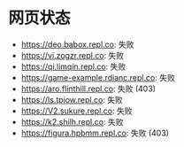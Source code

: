 # 网页状态
- https://deo.babox.repl.co: 失败
- https://vi.zogzr.repl.co: 失败
- https://qi.limqin.repl.co: 失败
- https://game-example.rdianc.repl.co: 失败
- https://aro.flinthill.repl.co: 失败 (403)
- https://ls.tpjow.repl.co: 失败
- https://V2.sukure.repl.co: 失败
- https://k2.shilh.repl.co: 失败
- https://figura.hpbmm.repl.co: 失败 (403)
